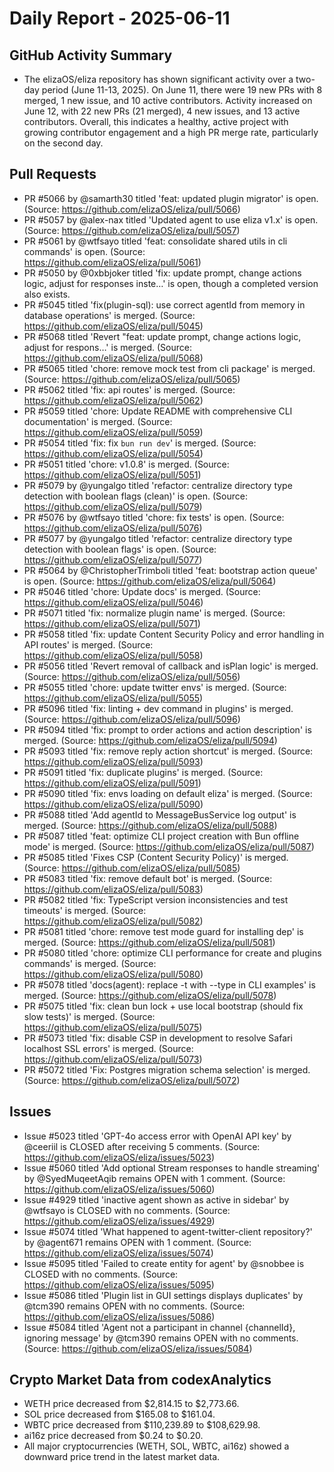 # Daily Report - 2025-06-11

## GitHub Activity Summary

- The elizaOS/eliza repository has shown significant activity over a two-day period (June 11-13, 2025). On June 11, there were 19 new PRs with 8 merged, 1 new issue, and 10 active contributors. Activity increased on June 12, with 22 new PRs (21 merged), 4 new issues, and 13 active contributors. Overall, this indicates a healthy, active project with growing contributor engagement and a high PR merge rate, particularly on the second day.

## Pull Requests

- PR #5066 by @samarth30 titled 'feat: updated plugin migrator' is open. (Source: https://github.com/elizaOS/eliza/pull/5066)
- PR #5057 by @alex-nax titled 'Updated agent to use eliza v1.x' is open. (Source: https://github.com/elizaOS/eliza/pull/5057)
- PR #5061 by @wtfsayo titled 'feat: consolidate shared utils in cli commands' is open. (Source: https://github.com/elizaOS/eliza/pull/5061)
- PR #5050 by @0xbbjoker titled 'fix: update prompt, change actions logic, adjust for responses inste…' is open, though a completed version also exists.
- PR #5045 titled 'fix(plugin-sql): use correct agentId from memory in database operations' is merged. (Source: https://github.com/elizaOS/eliza/pull/5045)
- PR #5068 titled 'Revert "feat: update prompt, change actions logic, adjust for respons…' is merged. (Source: https://github.com/elizaOS/eliza/pull/5068)
- PR #5065 titled 'chore: remove mock test from cli package' is merged. (Source: https://github.com/elizaOS/eliza/pull/5065)
- PR #5062 titled 'fix: api routes' is merged. (Source: https://github.com/elizaOS/eliza/pull/5062)
- PR #5059 titled 'chore: Update README with comprehensive CLI documentation' is merged. (Source: https://github.com/elizaOS/eliza/pull/5059)
- PR #5054 titled 'fix: fix `bun run dev`' is merged. (Source: https://github.com/elizaOS/eliza/pull/5054)
- PR #5051 titled 'chore: v1.0.8' is merged. (Source: https://github.com/elizaOS/eliza/pull/5051)
- PR #5079 by @yungalgo titled 'refactor: centralize directory type detection with boolean flags (clean)' is open. (Source: https://github.com/elizaOS/eliza/pull/5079)
- PR #5076 by @wtfsayo titled 'chore: fix tests' is open. (Source: https://github.com/elizaOS/eliza/pull/5076)
- PR #5077 by @yungalgo titled 'refactor: centralize directory type detection with boolean flags' is open. (Source: https://github.com/elizaOS/eliza/pull/5077)
- PR #5064 by @ChristopherTrimboli titled 'feat: bootstrap action queue' is open. (Source: https://github.com/elizaOS/eliza/pull/5064)
- PR #5046 titled 'chore: Update docs' is merged. (Source: https://github.com/elizaOS/eliza/pull/5046)
- PR #5071 titled 'fix: normalize plugin name' is merged. (Source: https://github.com/elizaOS/eliza/pull/5071)
- PR #5058 titled 'fix: update Content Security Policy and error handling in API routes' is merged. (Source: https://github.com/elizaOS/eliza/pull/5058)
- PR #5056 titled 'Revert removal of callback and isPlan logic' is merged. (Source: https://github.com/elizaOS/eliza/pull/5056)
- PR #5055 titled 'chore: update twitter envs' is merged. (Source: https://github.com/elizaOS/eliza/pull/5055)
- PR #5096 titled 'fix: linting + dev command in plugins' is merged. (Source: https://github.com/elizaOS/eliza/pull/5096)
- PR #5094 titled 'fix: prompt to order actions and action description' is merged. (Source: https://github.com/elizaOS/eliza/pull/5094)
- PR #5093 titled 'fix: remove reply action shortcut' is merged. (Source: https://github.com/elizaOS/eliza/pull/5093)
- PR #5091 titled 'fix: duplicate plugins' is merged. (Source: https://github.com/elizaOS/eliza/pull/5091)
- PR #5090 titled 'fix: envs loading on default eliza' is merged. (Source: https://github.com/elizaOS/eliza/pull/5090)
- PR #5088 titled 'Add agentId to MessageBusService log output' is merged. (Source: https://github.com/elizaOS/eliza/pull/5088)
- PR #5087 titled 'feat: optimize CLI project creation with Bun offline mode' is merged. (Source: https://github.com/elizaOS/eliza/pull/5087)
- PR #5085 titled 'Fixes CSP (Content Security Policy)' is merged. (Source: https://github.com/elizaOS/eliza/pull/5085)
- PR #5083 titled 'fix: remove default bot' is merged. (Source: https://github.com/elizaOS/eliza/pull/5083)
- PR #5082 titled 'fix: TypeScript version inconsistencies and test timeouts' is merged. (Source: https://github.com/elizaOS/eliza/pull/5082)
- PR #5081 titled 'chore: remove test mode guard for installing dep' is merged. (Source: https://github.com/elizaOS/eliza/pull/5081)
- PR #5080 titled 'chore: optimize CLI performance for create and plugins commands' is merged. (Source: https://github.com/elizaOS/eliza/pull/5080)
- PR #5078 titled 'docs(agent): replace -t with --type in CLI examples' is merged. (Source: https://github.com/elizaOS/eliza/pull/5078)
- PR #5075 titled 'fix: clean bun lock + use local bootstrap (should fix slow tests)' is merged. (Source: https://github.com/elizaOS/eliza/pull/5075)
- PR #5073 titled 'fix: disable CSP in development to resolve Safari localhost SSL errors' is merged. (Source: https://github.com/elizaOS/eliza/pull/5073)
- PR #5072 titled 'Fix: Postgres migration schema selection' is merged. (Source: https://github.com/elizaOS/eliza/pull/5072)

## Issues

- Issue #5023 titled 'GPT-4o access error with OpenAI API key' by @ceeriil is CLOSED after receiving 5 comments. (Source: https://github.com/elizaOS/eliza/issues/5023)
- Issue #5060 titled 'Add optional Stream responses to handle streaming' by @SyedMuqeetAqib remains OPEN with 1 comment. (Source: https://github.com/elizaOS/eliza/issues/5060)
- Issue #4929 titled 'inactive agent shown as active in sidebar' by @wtfsayo is CLOSED with no comments. (Source: https://github.com/elizaOS/eliza/issues/4929)
- Issue #5074 titled 'What happened to agent-twitter-client repository?' by @agent671 remains OPEN with 1 comment. (Source: https://github.com/elizaOS/eliza/issues/5074)
- Issue #5095 titled 'Failed to create entity for agent' by @snobbee is CLOSED with no comments. (Source: https://github.com/elizaOS/eliza/issues/5095)
- Issue #5086 titled 'Plugin list in GUI settings displays duplicates' by @tcm390 remains OPEN with no comments. (Source: https://github.com/elizaOS/eliza/issues/5086)
- Issue #5084 titled 'Agent not a participant in channel {channelId}, ignoring message' by @tcm390 remains OPEN with no comments. (Source: https://github.com/elizaOS/eliza/issues/5084)

## Crypto Market Data from codexAnalytics

- WETH price decreased from $2,814.15 to $2,773.66.
- SOL price decreased from $165.08 to $161.04.
- WBTC price decreased from $110,239.89 to $108,629.98.
- ai16z price decreased from $0.24 to $0.20.
- All major cryptocurrencies (WETH, SOL, WBTC, ai16z) showed a downward price trend in the latest market data.